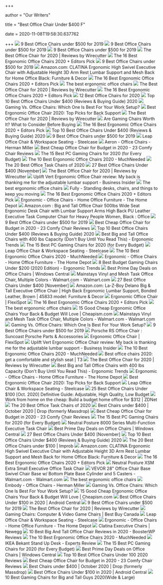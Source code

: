 +++
        
author = "Our Writers"
        
title = "Best Office Chair Under $400 F"
        
date = 2020-11-08T19:58:30.637762
        
+++
[ ![](https://www.btod.com/blog/wp-content/uploads/2019/10/best-office-chairs-under-500-5-best-task-under400.jpg)](https://www.btod.com/blog/wp-content/uploads/2019/10/best-office-chairs-under-500-5-best-task-under400.jpg) 9 Best Office Chairs under $500 for 2019
[ ![](https://www.btod.com/blog/wp-content/uploads/2019/10/best-office-chairs-under-500-6-best-bigtall-under400.jpg)](https://www.btod.com/blog/wp-content/uploads/2019/10/best-office-chairs-under-500-6-best-bigtall-under400.jpg) 9 Best Office Chairs under $500 for 2019
[ ![](https://www.btod.com/blog/wp-content/uploads/2019/10/best-office-chairs-under-500-4-best-mesh-under400.jpg)](https://www.btod.com/blog/wp-content/uploads/2019/10/best-office-chairs-under-500-4-best-mesh-under400.jpg) 9 Best Office Chairs under $500 for 2019
[ ![](https://cdn.thewirecutter.com/wp-content/media/2020/09/officechairs-2048px-9607.jpg?auto=webp&crop=1.91:1&width=1200)](https://cdn.thewirecutter.com/wp-content/media/2020/09/officechairs-2048px-9607.jpg?auto=webp&crop=1.91:1&width=1200) The Best Office Chair for 2020 | Reviews by Wirecutter
[ ![](https://www.omnicoreagency.com/wp-content/uploads/2020/01/Steelcase-Gesture-Chair-List.jpg)](https://www.omnicoreagency.com/wp-content/uploads/2020/01/Steelcase-Gesture-Chair-List.jpg) The 16 Best Ergonomic Office Chairs 2020 + Editors Pick
[ ![](https://www.btod.com/blog/wp-content/uploads/2019/10/best-office-chairs-under-500-1-best-ergonomic-under500.jpg)](https://www.btod.com/blog/wp-content/uploads/2019/10/best-office-chairs-under-500-1-best-ergonomic-under500.jpg) 9 Best Office Chairs under $500 for 2019
[ ![](https://images-na.ssl-images-amazon.com/images/I/61YzbDxLNKL._AC_SL1500_.jpg)](https://images-na.ssl-images-amazon.com/images/I/61YzbDxLNKL._AC_SL1500_.jpg) Amazon.com: CLATINA Ergonomic High Swivel Executive Chair with Adjustable  Height 3D Arm Rest Lumbar Support and Mesh Back for Home Office Black:  Furniture & Decor
[ ![](https://www.omnicoreagency.com/wp-content/uploads/2020/05/Autonomous-Ergo-Chair-2-List-2.jpg)](https://www.omnicoreagency.com/wp-content/uploads/2020/05/Autonomous-Ergo-Chair-2-List-2.jpg) The 16 Best Ergonomic Office Chairs 2020 + Editors Pick
[ ![](https://www.telegraph.co.uk/content/dam/education-and-careers/2020/01/17/Herman-Miller-Aeron-Office-Chair_trans_NvBQzQNjv4Bqd42X-0XUgKDu9ZkvrTLS36AdSdZApvBeyEuhoggHyCU.jpg)](https://www.telegraph.co.uk/content/dam/education-and-careers/2020/01/17/Herman-Miller-Aeron-Office-Chair_trans_NvBQzQNjv4Bqd42X-0XUgKDu9ZkvrTLS36AdSdZApvBeyEuhoggHyCU.jpg) The best ergonomic office chairs
[ ![](https://cdn.thewirecutter.com/wp-content/media/2020/09/officechairs-2048px-5983.jpg?auto=webp&quality=75&width=1024)](https://cdn.thewirecutter.com/wp-content/media/2020/09/officechairs-2048px-5983.jpg?auto=webp&quality=75&width=1024) The Best Office Chair for 2020 | Reviews by Wirecutter
[ ![](https://i.ytimg.com/vi/7YVTS6Yj4Co/maxresdefault.jpg)](https://i.ytimg.com/vi/7YVTS6Yj4Co/maxresdefault.jpg) The 16 Best Ergonomic Office Chairs 2020 + Editors Pick
[ ![](https://www.btod.com/blog/wp-content/uploads/2019/02/affirm.jpg)](https://www.btod.com/blog/wp-content/uploads/2019/02/affirm.jpg) 12 Best Office Chairs for 2020
[ ![](https://bestchairsreviews.com/wp-content/uploads/2020/03/SADIE_Big_Tall_Office_Chair.jpg)](https://bestchairsreviews.com/wp-content/uploads/2020/03/SADIE_Big_Tall_Office_Chair.jpg) Top 10 Best Office Chairs Under $400 (Reviews & Buying Guide) 2020
[ ![](https://thumbor.forbes.com/thumbor/711x400/https://specials-images.forbesimg.com/imageserve/5e8e572c93ef920006d3a192/960x0.jpg?fit=scale)](https://thumbor.forbes.com/thumbor/711x400/https://specials-images.forbesimg.com/imageserve/5e8e572c93ef920006d3a192/960x0.jpg?fit=scale) Gaming Vs. Office Chairs: Which One Is Best For Your Work Setup?
[ ![](https://www.pcguide.com/wp-content/uploads/2019/04/best-ergonomic-office-chair-1200x720.jpg)](https://www.pcguide.com/wp-content/uploads/2019/04/best-ergonomic-office-chair-1200x720.jpg) Best Ergonomic Office Chair 2020: Top Picks for Back Support
[ ![](https://d1b5h9psu9yexj.cloudfront.net/5707/Herman-Miller-Aeron_20180409-135854_full.jpg)](https://d1b5h9psu9yexj.cloudfront.net/5707/Herman-Miller-Aeron_20180409-135854_full.jpg) The Best Office Chair for 2020 | Reviews by Wirecutter
[ ![](https://i.ytimg.com/vi/G7MTlS4aJTo/maxresdefault.jpg)](https://i.ytimg.com/vi/G7MTlS4aJTo/maxresdefault.jpg) Are Gaming Chairs Worth It? What to Consider Before Buying
[ ![](https://www.omnicoreagency.com/wp-content/uploads/2020/01/Viva-Office-Mesh-High-Back-Chair-List.jpg)](https://www.omnicoreagency.com/wp-content/uploads/2020/01/Viva-Office-Mesh-High-Back-Chair-List.jpg) The 16 Best Ergonomic Office Chairs 2020 + Editors Pick
[ ![](https://bestchairsreviews.com/wp-content/uploads/2020/03/HON_Ignition_2.jpg)](https://bestchairsreviews.com/wp-content/uploads/2020/03/HON_Ignition_2.jpg) Top 10 Best Office Chairs Under $400 (Reviews & Buying Guide) 2020
[ ![](https://www.btod.com/blog/wp-content/uploads/2019/10/best-office-chairs-under-500-for-2020-blog-header.jpg)](https://www.btod.com/blog/wp-content/uploads/2019/10/best-office-chairs-under-500-for-2020-blog-header.jpg) 9 Best Office Chairs under $500 for 2019
[ ![](https://steelcase-res.cloudinary.com/image/upload/c_fill,dpr_auto,q_70,h_656,w_1166/v1590007512/www.steelcase.com/2020/05/20/20-0140282.jpg)](https://steelcase-res.cloudinary.com/image/upload/c_fill,dpr_auto,q_70,h_656,w_1166/v1590007512/www.steelcase.com/2020/05/20/20-0140282.jpg) Leap Office Chair & Workspace Seating - Steelcase
[ ![](https://www.hermanmiller.com/content/dam/hmicom/page_assets/products/aeron_chairs/th_prd_aeron_chairs_office_chairs_hv.jpg)](https://www.hermanmiller.com/content/dam/hmicom/page_assets/products/aeron_chairs/th_prd_aeron_chairs_office_chairs_hv.jpg) Aeron - Office Chairs - Herman Miller
[ ![](https://bestratedofficechair.com/wp-content/uploads/2018/10/Ergonomic-Mesh-Office-Chairs.jpg)](https://bestratedofficechair.com/wp-content/uploads/2018/10/Ergonomic-Mesh-Office-Chairs.jpg) Best Cheap Office Chair for Budget in 2020 - 23 Comfy Chair Reviews
[ ![](https://techguided.com/wp-content/uploads/2018/02/SecretLab-Titan-Chair.jpg)](https://techguided.com/wp-content/uploads/2018/02/SecretLab-Titan-Chair.jpg) The 15 Best PC Gaming Chairs for 2020 (for Every Budget)
[ ![](https://mk0muchneededonc94iq.kinstacdn.com/wp-content/uploads/2020/03/Herman-Miller-Mirra-2-Task-Chair-List.jpg)](https://mk0muchneededonc94iq.kinstacdn.com/wp-content/uploads/2020/03/Herman-Miller-Mirra-2-Task-Chair-List.jpg) The 10 Best Ergonomic Office Chairs 2020 - MuchNeeded
[ ![](https://www.goegyptian.com/hubfs/Best%20Office%20Task%20Chairs.png)](https://www.goegyptian.com/hubfs/Best%20Office%20Task%20Chairs.png) The 20 Best Office Task Chairs of 2020
[ ![](https://ws-na.amazon-adsystem.com/widgets/q?_encoding=UTF8&ASIN=B07Z8K45XR&Format=_SL250_&ID=AsinImage&MarketPlace=US&ServiceVersion=20070822&WS=1&tag=cleversequenc-20&language=en_US)](https://ws-na.amazon-adsystem.com/widgets/q?_encoding=UTF8&ASIN=B07Z8K45XR&Format=_SL250_&ID=AsinImage&MarketPlace=US&ServiceVersion=20070822&WS=1&tag=cleversequenc-20&language=en_US) 27 Best Office Chairs Under $400 [November]
[ ![](https://cdn.thewirecutter.com/wp-content/media/2020/09/officechairs-2048px-5976.jpg?auto=webp&quality=75&width=1024)](https://cdn.thewirecutter.com/wp-content/media/2020/09/officechairs-2048px-5976.jpg?auto=webp&quality=75&width=1024) The Best Office Chair for 2020 | Reviews by Wirecutter
[ ![](https://i.insider.com/5baa52843d9ef7d05a8b457a?width=600&format=jpeg&auto=webp)](https://i.insider.com/5baa52843d9ef7d05a8b457a?width=600&format=jpeg&auto=webp) Uplift Vert Ergonomic Office Chair review: My back is thanking me for the  adjustable lumbar support - Business Insider
[ ![](https://www.telegraph.co.uk/content/dam/education-and-careers/2020/01/17/Humanscale-Freedom-Office-Chair_trans_NvBQzQNjv4Bqxx-aMjhNEyvNcPOg7e3c1CrPcr6V3Pz2zNkmv8Ty4kI.jpg?imwidth=480)](https://www.telegraph.co.uk/content/dam/education-and-careers/2020/01/17/Humanscale-Freedom-Office-Chair_trans_NvBQzQNjv4Bqxx-aMjhNEyvNcPOg7e3c1CrPcr6V3Pz2zNkmv8Ty4kI.jpg?imwidth=480) The best ergonomic office chairs
[ ![](https://www.fully.com/media/catalog/product/cache/37005c238d85551103d6a4274c996c34/f/u/fully-capisco-chair-era-slate-black-bg-01_1.jpg)](https://www.fully.com/media/catalog/product/cache/37005c238d85551103d6a4274c996c34/f/u/fully-capisco-chair-era-slate-black-bg-01_1.jpg) Fully - Standing desks, chairs, and things to keep you moving
[ ![](https://www.omnicoreagency.com/wp-content/uploads/2020/01/Serta-Mid-Back-Office-Chair-List.jpg)](https://www.omnicoreagency.com/wp-content/uploads/2020/01/Serta-Mid-Back-Office-Chair-List.jpg) The 16 Best Ergonomic Office Chairs 2020 + Editors Pick
[ ![](https://images.homedepot-static.com/productImages/9c03cec9-5a2a-47aa-af00-b4d7edb6b8a6/svn/blue-gaming-chairs-rsp-400-blu-64_400.jpg)](https://images.homedepot-static.com/productImages/9c03cec9-5a2a-47aa-af00-b4d7edb6b8a6/svn/blue-gaming-chairs-rsp-400-blu-64_400.jpg) Ergonomic - Office Chairs - Home Office Furniture - The Home Depot
[ ![](https://images-na.ssl-images-amazon.com/images/I/6140SrnyBVL._AC_SL1500_.jpg)](https://images-na.ssl-images-amazon.com/images/I/6140SrnyBVL._AC_SL1500_.jpg) Amazon.com : Big and Tall Office Chair 500lbs Wide Seat Ergonomic Desk Chair  with Lumbar Support Arms High Back PU Leather Executive Task Computer Chair  for Heavy People Women, Black : Office
[ ![](https://www.btod.com/blog/wp-content/uploads/2019/10/best-office-chairs-under-500-2-best-task-under500.jpg)](https://www.btod.com/blog/wp-content/uploads/2019/10/best-office-chairs-under-500-2-best-task-under500.jpg) 9 Best Office Chairs under $500 for 2019
[ ![](https://bestratedofficechair.com/wp-content/uploads/2018/10/Ergonomic-Office-Chairs-with-Neck-Support.jpg)](https://bestratedofficechair.com/wp-content/uploads/2018/10/Ergonomic-Office-Chairs-with-Neck-Support.jpg) Best Cheap Office Chair for Budget in 2020 - 23 Comfy Chair Reviews
[ ![](https://bestchairsreviews.com/wp-content/uploads/2020/03/Best_office_Chairs_under_400.jpg)](https://bestchairsreviews.com/wp-content/uploads/2020/03/Best_office_Chairs_under_400.jpg) Top 10 Best Office Chairs Under $400 (Reviews & Buying Guide) 2020
[ ![](http://ergonomictrends.com/wp-content/uploads/2018/10/SPACE-Seating-Big-Tall-chair-review.jpg)](http://ergonomictrends.com/wp-content/uploads/2018/10/SPACE-Seating-Big-Tall-chair-review.jpg) Best Big and Tall Office Chairs with 400 lbs Capacity (Don't Buy Until You  Read This) - Ergonomic Trends
[ ![](https://techguided.com/wp-content/uploads/2018/06/Ficmax-Racing-Gaming-Chair.jpg)](https://techguided.com/wp-content/uploads/2018/06/Ficmax-Racing-Gaming-Chair.jpg) The 15 Best PC Gaming Chairs for 2020 (for Every Budget)
[ ![](https://scs-catalog-services.s3.amazonaws.com/prod/mcat/image/ac65e321-a646-48f3-93ed-a963d256537c/d00a580a-e377-45fd-bbd9-06bf6a149b47.png)](https://scs-catalog-services.s3.amazonaws.com/prod/mcat/image/ac65e321-a646-48f3-93ed-a963d256537c/d00a580a-e377-45fd-bbd9-06bf6a149b47.png) Leap Office Chair & Workspace Seating - Steelcase
[ ![](https://mk0muchneededonc94iq.kinstacdn.com/wp-content/uploads/2019/01/Top-10-Best-Ergonomic-Office-Chairs-Reviews.jpg)](https://mk0muchneededonc94iq.kinstacdn.com/wp-content/uploads/2019/01/Top-10-Best-Ergonomic-Office-Chairs-Reviews.jpg) The 10 Best Ergonomic Office Chairs 2020 - MuchNeeded
[ ![](https://images.homedepot-static.com/productImages/6e7545ab-5919-43ab-866a-1943a61494e5/svn/purple-furniturer-office-chairs-carnation-purple-64_400.jpg)](https://images.homedepot-static.com/productImages/6e7545ab-5919-43ab-866a-1943a61494e5/svn/purple-furniturer-office-chairs-carnation-purple-64_400.jpg) Ergonomic - Office Chairs - Home Office Furniture - The Home Depot
[ ![](http://ergonomictrends.com/wp-content/uploads/2018/10/best-gaming-chair-under-200.jpg)](http://ergonomictrends.com/wp-content/uploads/2018/10/best-gaming-chair-under-200.jpg) 8 Best Budget Gaming Chairs Under $200 (2020 Edition) - Ergonomic Trends
[ ![](https://www.windowscentral.com/sites/wpcentral.com/files/field/image/2020/10/kolliee-armless-mesh-office-chair.jpg)](https://www.windowscentral.com/sites/wpcentral.com/files/field/image/2020/10/kolliee-armless-mesh-office-chair.jpg) Best Prime Day Deals on Office Chairs | Windows Central
[ ![](https://i5.walmartimages.com/asr/eaeafd42-1062-4cee-8486-b88d738db64c_1.acd22421b5dd0db1962eeaaadd216a4e.jpeg?odnWidth=612&odnHeight=612&odnBg=ffffff)](https://i5.walmartimages.com/asr/eaeafd42-1062-4cee-8486-b88d738db64c_1.acd22421b5dd0db1962eeaaadd216a4e.jpeg?odnWidth=612&odnHeight=612&odnBg=ffffff) Mainstays Vinyl and Mesh Task Office Chair, Multiple Colors - Walmart.com -  Walmart.com
[ ![](https://ws-na.amazon-adsystem.com/widgets/q?_encoding=UTF8&ASIN=B07LFXDW2Z&Format=_SL250_&ID=AsinImage&MarketPlace=US&ServiceVersion=20070822&WS=1&tag=cleversequenc-20&language=en_US)](https://ws-na.amazon-adsystem.com/widgets/q?_encoding=UTF8&ASIN=B07LFXDW2Z&Format=_SL250_&ID=AsinImage&MarketPlace=US&ServiceVersion=20070822&WS=1&tag=cleversequenc-20&language=en_US) 27 Best Office Chairs Under $400 [November]
[ ![](https://images-na.ssl-images-amazon.com/images/I/81VnNAFZvDL._AC_SX522_.jpg)](https://images-na.ssl-images-amazon.com/images/I/81VnNAFZvDL._AC_SX522_.jpg) Amazon.com: La-Z-Boy Delano Big & Tall Executive Office Chair | High Back  Ergonomic Lumbar Support, Bonded Leather, Brown | 45833 model: Furniture &  Decor
[ ![](https://www.flexispot.com/media/catalog/category/height_adjustable_desk_frame1100x481.jpg)](https://www.flexispot.com/media/catalog/category/height_adjustable_desk_frame1100x481.jpg) Ergonomic Office Chair | FlexiSpot
[ ![](https://www.omnicoreagency.com/wp-content/uploads/2020/01/Herman-Miller-Embody-Ergonomic-Office-Chair-List.jpg)](https://www.omnicoreagency.com/wp-content/uploads/2020/01/Herman-Miller-Embody-Ergonomic-Office-Chair-List.jpg) The 16 Best Ergonomic Office Chairs 2020 + Editors Pick
[ ![](https://www.telegraph.co.uk/content/dam/education-and-careers/2020/01/17/hag-capisco-ergonomic-office-chair_trans_NvBQzQNjv4BqzS5ZEWcIZ87TGiIedcB3FEd7mrLUtcntqzebDDr745Y.JPG)](https://www.telegraph.co.uk/content/dam/education-and-careers/2020/01/17/hag-capisco-ergonomic-office-chair_trans_NvBQzQNjv4BqzS5ZEWcIZ87TGiIedcB3FEd7mrLUtcntqzebDDr745Y.JPG) The best ergonomic office chairs
[ ![](https://cdn.cheapism.com/images/26670-9.max-784x410.jpg)](https://cdn.cheapism.com/images/26670-9.max-784x410.jpg) 15 Good Cheap Ergonomic Office Chairs Your Back & Budget Will Love |  Cheapism.com
[ ![](https://i5.walmartimages.com/asr/ae60a89d-0a1c-4373-bed3-acf759883860_1.31d294ff377b00148b7b852e2e17c078.jpeg)](https://i5.walmartimages.com/asr/ae60a89d-0a1c-4373-bed3-acf759883860_1.31d294ff377b00148b7b852e2e17c078.jpeg) Mainstays Vinyl and Mesh Task Office Chair, Multiple Colors - Walmart.com -  Walmart.com
[ ![](https://specials-images.forbesimg.com/imageserve/5e8f5c14b4aaaa0006ecf1fd/960x0.jpg?fit=scale)](https://specials-images.forbesimg.com/imageserve/5e8f5c14b4aaaa0006ecf1fd/960x0.jpg?fit=scale) Gaming Vs. Office Chairs: Which One Is Best For Your Work Setup?
[ ![](https://www.btod.com/blog/wp-content/uploads/2019/10/best-office-chairs-under-500-7-best-meshback-under300.jpg)](https://www.btod.com/blog/wp-content/uploads/2019/10/best-office-chairs-under-500-7-best-meshback-under300.jpg) 9 Best Office Chairs under $500 for 2019
[ ![](https://www.suncoastparts.com/mm5/graphics/00000002/best%20porsche%20gift%20idea%20chair%20office.jpg)](https://www.suncoastparts.com/mm5/graphics/00000002/best%20porsche%20gift%20idea%20chair%20office.jpg) Porsche RS Office Chair : Suncoast Porsche Parts & Accessories
[ ![](https://www.flexispot.com/media/catalog/product/cache/9a9f4f951b9dbb2dac764f9fa67fd66e/o/c/oc10bg-01.jpg)](https://www.flexispot.com/media/catalog/product/cache/9a9f4f951b9dbb2dac764f9fa67fd66e/o/c/oc10bg-01.jpg) Ergonomic Office Chair | FlexiSpot
[ ![](https://i.insider.com/5baa559ade956018598b4572?width=600&format=jpeg&auto=webp)](https://i.insider.com/5baa559ade956018598b4572?width=600&format=jpeg&auto=webp) Uplift Vert Ergonomic Office Chair review: My back is thanking me for the  adjustable lumbar support - Business Insider
[ ![](https://mk0muchneededonc94iq.kinstacdn.com/wp-content/uploads/2020/03/HON-Lota-Mid-Back-Work-Chair-List.jpg)](https://mk0muchneededonc94iq.kinstacdn.com/wp-content/uploads/2020/03/HON-Lota-Mid-Back-Work-Chair-List.jpg) The 10 Best Ergonomic Office Chairs 2020 - MuchNeeded
[ ![](https://cdn.mos.cms.futurecdn.net/9rXCdrBHCFMd2aXzFFi6XV-1200-80.jpg)](https://cdn.mos.cms.futurecdn.net/9rXCdrBHCFMd2aXzFFi6XV-1200-80.jpg) Best office chairs 2020: get a comfortable and stylish seat | T3
[ ![](https://cdn.thewirecutter.com/wp-content/media/2020/09/officechairs-2048px-5974.jpg?auto=webp&quality=75&width=1024)](https://cdn.thewirecutter.com/wp-content/media/2020/09/officechairs-2048px-5974.jpg?auto=webp&quality=75&width=1024) The Best Office Chair for 2020 | Reviews by Wirecutter
[ ![](http://ergonomictrends.com/wp-content/uploads/2018/10/best-big-tall-office-chair-400-lbs.jpg)](http://ergonomictrends.com/wp-content/uploads/2018/10/best-big-tall-office-chair-400-lbs.jpg) Best Big and Tall Office Chairs with 400 lbs Capacity (Don't Buy Until You  Read This) - Ergonomic Trends
[ ![](https://images.homedepot-static.com/productImages/85e6a33a-6849-4eed-9cf7-37139b9f9ea7/svn/pink-office-chairs-blokhus-pink-64_400.jpg)](https://images.homedepot-static.com/productImages/85e6a33a-6849-4eed-9cf7-37139b9f9ea7/svn/pink-office-chairs-blokhus-pink-64_400.jpg) Ergonomic - Office Chairs - Home Office Furniture - The Home Depot
[ ![](https://www.pcguide.com/wp-content/uploads/2019/04/allguest-computer-chair.jpg)](https://www.pcguide.com/wp-content/uploads/2019/04/allguest-computer-chair.jpg) Best Ergonomic Office Chair 2020: Top Picks for Back Support
[ ![](https://steelcase-res.cloudinary.com/image/upload/c_fill,dpr_auto,q_70,h_656,w_1166/v1590007504/www.steelcase.com/2020/05/20/20-0140279.jpg)](https://steelcase-res.cloudinary.com/image/upload/c_fill,dpr_auto,q_70,h_656,w_1166/v1590007504/www.steelcase.com/2020/05/20/20-0140279.jpg) Leap Office Chair & Workspace Seating - Steelcase
[ ![](https://ihomemag.com/wp-content/uploads/2018/06/Best-Office-Chairs-Under-100.jpg)](https://ihomemag.com/wp-content/uploads/2018/06/Best-Office-Chairs-Under-100.jpg) 25 Best Office Chairs Under $100 [Oct. 2020] Definitive Guide: Adjustable,  High Quality, Low Budget
[ ![](https://zdnet1.cbsistatic.com/hub/i/r/2020/08/04/a3480d81-6128-40c2-814f-5e3af301929f/resize/1200xauto/f149308eddcd1ce8ce64fbc363f8441b/chair.jpg)](https://zdnet1.cbsistatic.com/hub/i/r/2020/08/04/a3480d81-6128-40c2-814f-5e3af301929f/resize/1200xauto/f149308eddcd1ce8ce64fbc363f8441b/chair.jpg) Work from home on the cheap: Build a budget home office for $312 | ZDNet
[ ![](https://www.goegyptian.com/hs-fs/hubfs/SteelcaseSeries2.png?width=2134&name=SteelcaseSeries2.png)](https://www.goegyptian.com/hs-fs/hubfs/SteelcaseSeries2.png?width=2134&name=SteelcaseSeries2.png) The 20 Best Office Task Chairs of 2020
[ ![](https://massdrop-s3.imgix.net/product-images/akracing-premium-v2-gaming-chair/FP/bbGF2YSTyKM6Nqa4N0tQ_pc.png?auto=format&fm=jpg&fit=crop&w=422&bg=f0f0f0&dpr=1&q=70)](https://massdrop-s3.imgix.net/product-images/akracing-premium-v2-gaming-chair/FP/bbGF2YSTyKM6Nqa4N0tQ_pc.png?auto=format&fm=jpg&fit=crop&w=422&bg=f0f0f0&dpr=1&q=70) Best Chairs under $400 | October 2020 | Drop (formerly Massdrop)
[ ![](https://bestratedofficechair.com/wp-content/uploads/2018/11/herman-miller-office-chair-under-1000-e1561949702757.jpg)](https://bestratedofficechair.com/wp-content/uploads/2018/11/herman-miller-office-chair-under-1000-e1561949702757.jpg) Best Cheap Office Chair for Budget in 2020 - 23 Comfy Chair Reviews
[ ![](https://techguided.com/wp-content/uploads/2018/09/BestOffice-Racing-Gaming-Chair.jpg)](https://techguided.com/wp-content/uploads/2018/09/BestOffice-Racing-Gaming-Chair.jpg) The 15 Best PC Gaming Chairs for 2020 (for Every Budget)
[ ![](https://www.ergodirect.com/images/Neutral_Posture_Chairs/14388/large/Neutral_Posture_8000_Series_Office_Chair_400.jpg)](https://www.ergodirect.com/images/Neutral_Posture_Chairs/14388/large/Neutral_Posture_8000_Series_Office_Chair_400.jpg) Neutral Posture 8000 Series Multi-Function Executive Task Chair
[ ![](https://www.windowscentral.com/sites/wpcentral.com/files/field/image/2020/10/smugdesk-ergonomic-desk-chair.jpg)](https://www.windowscentral.com/sites/wpcentral.com/files/field/image/2020/10/smugdesk-ergonomic-desk-chair.jpg) Best Prime Day Deals on Office Chairs | Windows Central
[ ![](https://ws-na.amazon-adsystem.com/widgets/q?_encoding=UTF8&ASIN=B00QK80HYK&Format=_SL250_&ID=AsinImage&MarketPlace=US&ServiceVersion=20070822&WS=1&tag=cleversequenc-20&language=en_US)](https://ws-na.amazon-adsystem.com/widgets/q?_encoding=UTF8&ASIN=B00QK80HYK&Format=_SL250_&ID=AsinImage&MarketPlace=US&ServiceVersion=20070822&WS=1&tag=cleversequenc-20&language=en_US) 27 Best Office Chairs Under $400 [November]
[ ![](https://bestchairsreviews.com/wp-content/uploads/2020/03/CLATINA_Ergonomic_High_Swivel_Executive_Chair.jpg)](https://bestchairsreviews.com/wp-content/uploads/2020/03/CLATINA_Ergonomic_High_Swivel_Executive_Chair.jpg) Top 10 Best Office Chairs Under $400 (Reviews & Buying Guide) 2020
[ ![](https://cdn.improb.com/wp-content/uploads/2019/07/best-office-chairs-under-100.jpg)](https://cdn.improb.com/wp-content/uploads/2019/07/best-office-chairs-under-100.jpg) The 20 Best Office Chairs under $100 | Improb
[ ![](https://images-na.ssl-images-amazon.com/images/I/7196xsW8wOL._AC_SL1500_.jpg)](https://images-na.ssl-images-amazon.com/images/I/7196xsW8wOL._AC_SL1500_.jpg) Amazon.com: CLATINA Ergonomic High Swivel Executive Chair with Adjustable  Height 3D Arm Rest Lumbar Support and Mesh Back for Home Office Black:  Furniture & Decor
[ ![](https://www.omnicoreagency.com/wp-content/uploads/2020/01/GM-Seating-Ergolux-Genuine-Leather-Executive-Hi-Swivel-Chair-List.jpg)](https://www.omnicoreagency.com/wp-content/uploads/2020/01/GM-Seating-Ergolux-Genuine-Leather-Executive-Hi-Swivel-Chair-List.jpg) The 16 Best Ergonomic Office Chairs 2020 + Editors Pick
[ ![](https://www.ergodirect.com/images/Neutral_Posture_Chairs/16578/large/Neutral_Posture_XSM_Extra_Small_High_Performance_Office_Task_Stool_Chair_400.jpg)](https://www.ergodirect.com/images/Neutral_Posture_Chairs/16578/large/Neutral_Posture_XSM_Extra_Small_High_Performance_Office_Task_Stool_Chair_400.jpg) Neutral Posture XSM Extra Small Executive Office Task Chair
[ ![](https://i5.walmartimages.com/asr/74e3f5a3-fcc9-468c-92bc-8950ba6aeb69_1.9e926ef60eb7ff76ce76f77570769e66.jpeg)](https://i5.walmartimages.com/asr/74e3f5a3-fcc9-468c-92bc-8950ba6aeb69_1.9e926ef60eb7ff76ce76f77570769e66.jpeg) VEVOR 28" Office Chair Base Swivel Chair Base w/ Bottom Plate Base Cylinder  and 5 Casters - Walmart.com - Walmart.com
[ ![](https://www.telegraph.co.uk/content/dam/education-and-careers/2020/01/17/rh-logic-400-ergonomic-office-chair_trans_NvBQzQNjv4BqQMlO-ZOvLNulX-oeNGfGYAlgjHCouUg7M08dJRyrjJk.JPG)](https://www.telegraph.co.uk/content/dam/education-and-careers/2020/01/17/rh-logic-400-ergonomic-office-chair_trans_NvBQzQNjv4BqQMlO-ZOvLNulX-oeNGfGYAlgjHCouUg7M08dJRyrjJk.JPG) The best ergonomic office chairs
[ ![](https://www.hermanmiller.com/content/dam/hmicom/page_assets/products/embody_chairs/mh_prd_ovw_embody_chairs.jpg.rendition.480.360.jpg)](https://www.hermanmiller.com/content/dam/hmicom/page_assets/products/embody_chairs/mh_prd_ovw_embody_chairs.jpg.rendition.480.360.jpg) Embody - Office Chairs - Herman Miller
[ ![](https://specials-images.forbesimg.com/imageserve/5e8f51b8b4aaaa0006ecf1a5/960x0.jpg?fit=scale)](https://specials-images.forbesimg.com/imageserve/5e8f51b8b4aaaa0006ecf1a5/960x0.jpg?fit=scale) Gaming Vs. Office Chairs: Which One Is Best For Your Work Setup?
[ ![](https://cdn.cheapism.com/images/26670-2.max-784x410.jpg)](https://cdn.cheapism.com/images/26670-2.max-784x410.jpg) 15 Good Cheap Ergonomic Office Chairs Your Back & Budget Will Love |  Cheapism.com
[ ![](https://www.androidcentral.com/sites/androidcentral.com/files/styles/large/public/article_images/2020/06/furmax-mid-back-office-task-chair.jpg)](https://www.androidcentral.com/sites/androidcentral.com/files/styles/large/public/article_images/2020/06/furmax-mid-back-office-task-chair.jpg) Best Office Chairs Under $100 in 2020 | Android Central
[ ![](https://www.btod.com/blog/wp-content/uploads/2019/10/best-office-chairs-under-500-8-best-task-under-300.jpg)](https://www.btod.com/blog/wp-content/uploads/2019/10/best-office-chairs-under-500-8-best-task-under-300.jpg) 9 Best Office Chairs under $500 for 2019
[ ![](https://d1b5h9psu9yexj.cloudfront.net/25877/Herman-Miller-Sayl_20180409-162623_full.jpg)](https://d1b5h9psu9yexj.cloudfront.net/25877/Herman-Miller-Sayl_20180409-162623_full.jpg) The Best Office Chair for 2020 | Reviews by Wirecutter
[ ![](https://merchandising-assets.bestbuy.ca/bltc8653f66842bff7f/blt52a712edc89286bd/5f989e811f9166620ed862aa/furniture-20201101-feature-gaming-chair-slideshow-fg-xs.png)](https://merchandising-assets.bestbuy.ca/bltc8653f66842bff7f/blt52a712edc89286bd/5f989e811f9166620ed862aa/furniture-20201101-feature-gaming-chair-slideshow-fg-xs.png) Gaming Chairs: Computer & Video Game Chairs | Best Buy Canada
[ ![](https://steelcase-res.cloudinary.com/image/upload/c_fill,dpr_auto,q_70,h_656,w_1166/v1590007508/www.steelcase.com/2020/05/20/20-0140281.jpg)](https://steelcase-res.cloudinary.com/image/upload/c_fill,dpr_auto,q_70,h_656,w_1166/v1590007508/www.steelcase.com/2020/05/20/20-0140281.jpg) Leap Office Chair & Workspace Seating - Steelcase
[ ![](https://images.homedepot-static.com/productImages/84fea2b7-eb04-4696-8bdd-7d1299cdb67d/svn/black-mesh-furniturer-ergonomic-chairs-kite-v1-black-lmkz-64_400.jpg)](https://images.homedepot-static.com/productImages/84fea2b7-eb04-4696-8bdd-7d1299cdb67d/svn/black-mesh-furniturer-ergonomic-chairs-kite-v1-black-lmkz-64_400.jpg) Ergonomic - Office Chairs - Home Office Furniture - The Home Depot
[ ![](https://c1.neweggimages.com/NeweggImage/ProductImageCompressAll300/AJV7S200331525Qc.jpg)](https://c1.neweggimages.com/NeweggImage/ProductImageCompressAll300/AJV7S200331525Qc.jpg) Clatina Executive Chairs | Newegg
[ ![](https://boosterwp.com/reviews/wp-content/uploads/2020/01/B074SRKX9H.jpg)](https://boosterwp.com/reviews/wp-content/uploads/2020/01/B074SRKX9H.jpg) 10 Best Big And Tall Office Chair Reviews in 2020 - BoosterWP Reviews
[ ![](https://mk0muchneededonc94iq.kinstacdn.com/wp-content/uploads/2020/05/modway2-1.png)](https://mk0muchneededonc94iq.kinstacdn.com/wp-content/uploads/2020/05/modway2-1.png) The 10 Best Ergonomic Office Chairs 2020 - MuchNeeded
[ ![](https://workwhilewalking.nyc3.digitaloceanspaces.com/wp-content/uploads/2020/08/27115511/1-40.jpg)](https://workwhilewalking.nyc3.digitaloceanspaces.com/wp-content/uploads/2020/08/27115511/1-40.jpg) IKEA Bekant Stand Up Desk - Experts Review
[ ![](https://techguided.com/wp-content/uploads/2020/10/NeueChair-Obsidian.jpg)](https://techguided.com/wp-content/uploads/2020/10/NeueChair-Obsidian.jpg) The 15 Best PC Gaming Chairs for 2020 (for Every Budget)
[ ![](https://www.windowscentral.com/sites/wpcentral.com/files/field/image/2020/10/amazon-executive-office-chair.jpg)](https://www.windowscentral.com/sites/wpcentral.com/files/field/image/2020/10/amazon-executive-office-chair.jpg) Best Prime Day Deals on Office Chairs | Windows Central
[ ![](https://sevenstarreviews.com/wp-content/uploads/2018/09/BestOffice-Ergonomic-PU-Leather-High-Back-Executive-Office-Chair-Black-1.png)](https://sevenstarreviews.com/wp-content/uploads/2018/09/BestOffice-Ergonomic-PU-Leather-High-Back-Executive-Office-Chair-Black-1.png) Top 10 Best Office Chairs Under 100 2020 Reviews
[ ![](https://bestratedofficechair.com/wp-content/uploads/2018/11/Contemporary-Office-Desk-Chair-Under-500.jpg)](https://bestratedofficechair.com/wp-content/uploads/2018/11/Contemporary-Office-Desk-Chair-Under-500.jpg) Best Cheap Office Chair for Budget in 2020 - 23 Comfy Chair Reviews
[ ![](https://massdrop-s3.imgix.net/product-images/arozzi-verona-gaming-chair/FP/6pGUJH0bR7uZOZUBaO4G_pc.png?auto=format&fm=jpg&fit=crop&w=600&h=315&bg=f0f0f0&dpr=1)](https://massdrop-s3.imgix.net/product-images/arozzi-verona-gaming-chair/FP/6pGUJH0bR7uZOZUBaO4G_pc.png?auto=format&fm=jpg&fit=crop&w=600&h=315&bg=f0f0f0&dpr=1) Best Chairs under $400 | October 2020 | Drop (formerly Massdrop)
[ ![](https://www.androidcentral.com/sites/androidcentral.com/files/styles/large/public/article_images/2020/06/neo-chair-avengers.jpg)](https://www.androidcentral.com/sites/androidcentral.com/files/styles/large/public/article_images/2020/06/neo-chair-avengers.jpg) Best Office Chairs Under $100 in 2020 | Android Central
[ ![](https://nitrocdn.com/GgcvDclOgOFrMPDAxuwUmHHZlgKuQsxq/assets/static/optimized/rev-a01a3a6/wp-content/uploads/2019/05/best-gaming-chair-for-big-guys.jpg)](https://nitrocdn.com/GgcvDclOgOFrMPDAxuwUmHHZlgKuQsxq/assets/static/optimized/rev-a01a3a6/wp-content/uploads/2019/05/best-gaming-chair-for-big-guys.jpg) 10 Best Gaming Chairs for Big and Tall Guys 2020(Wide & Large)
